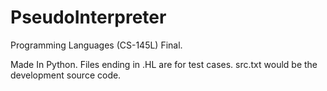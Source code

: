 # PseudoInterpreter
Programming Languages (CS-145L) Final.

Made In Python. 
Files ending in .HL are for test cases.
src.txt would be the development source code.
